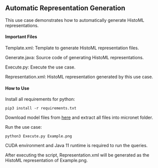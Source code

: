 ## Automatic Representation Generation

This use case demonstrates how to automatically generate HistoML representations.

#### Important Files

Template.xml: Template to generate HistoML representation files.

Generate.java: Source code of generating HistoML representations.

Execute.py: Execute the use case.

Representation.xml: HistoML representation generated by this use case.

#### How to Use

Install all requirements for python:

```shell
pip3 install -r requirements.txt
```

Download model files from [here](https://drive.google.com/file/d/11S064aegdil-CI-SdYk0DHp2n7d2Nv-8/view?usp=sharing) and extract all files into micronet folder.

Run the use case:

```shell
python3 Execute.py Example.png
```

CUDA environment and Java 11 runtime is required to run the queries.

After executing the script, Representation.xml will be generated as the HistoML representation of Example.png.

